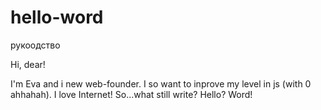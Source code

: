 # hello-word
рукоодство

Hi, dear!

I'm Eva and i new web-founder. I so want to inprove my level in js (with 0 ahhahah). I love Internet! So...what still write? Hello? Word!
